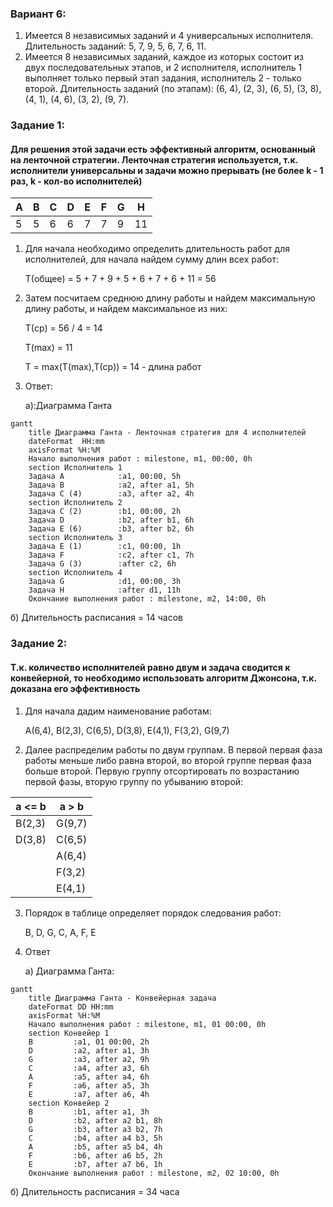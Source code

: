 ### Вариант 6:
1. Имеется 8 независимых заданий и 4 универсальных исполнителя. Длительность заданий: 5, 7, 9, 5, 6, 7, 6, 11.
2. Имеется 8 независимых заданий, каждое из которых состоит из двух последовательных этапов, и 2 исполнителя, исполнитель 1 выполняет только первый этап задания, исполнитель 2 - только второй. Длительность заданий (по этапам): (6, 4), (2, 3), (6, 5), (3, 8), (4, 1), (4, 6), (3, 2), (9, 7).

### Задание 1:

#### Для решения этой задачи есть эффективный алгоритм, основанный на ленточной стратегии. Ленточная стратегия используется, т.к. исполнители универсальны и задачи можно прерывать (не более k - 1 раз, k - кол-во исполнителей)
 
| A | B | C  | D | E | F | G | H  |
|---|---|----|---|---|---|---|----|
| 5 | 5 | 6  | 6 | 7 | 7 | 9 | 11 |


1. Для начала необходимо определить длительность работ для исполнителей, для начала найдем сумму длин всех работ:
   
    T(общее) = 5 + 7 + 9 + 5 + 6 + 7 + 6 + 11 = 56
2. Затем посчитаем среднюю длину работы и найдем максимальную длину работы, и найдем максимальное из них:
    
    T(ср) = 56 / 4 = 14

    T(max) = 11

   T = max(T(max),T(ср)) = 14 - длина работ

3. Ответ: 
   
   а):Диаграмма Ганта
```mermaid
gantt
    title Диаграмма Ганта - Ленточная стратегия для 4 исполнителей
    dateFormat  HH:mm    
    axisFormat %H:%M
    Начало выполнения работ : milestone, m1, 00:00, 0h
    section Исполнитель 1
    Задача A            :a1, 00:00, 5h
    Задача B            :a2, after a1, 5h
    Задача C (4)        :a3, after a2, 4h
    section Исполнитель 2
    Задача C (2)        :b1, 00:00, 2h
    Задача D            :b2, after b1, 6h
    Задача E (6)        :b3, after b2, 6h
    section Исполнитель 3
    Задача E (1)        :c1, 00:00, 1h
    Задача F            :c2, after c1, 7h
    Задача G (3)        :after c2, 6h
    section Исполнитель 4
    Задача G            :d1, 00:00, 3h
    Задача H            :after d1, 11h
    Окончание выполнения работ : milestone, m2, 14:00, 0h
```
   б) Длительность расписания = 14 часов
### Задание 2:
   
#### Т.к. количество исполнителей равно двум и задача сводится к конвейерной, то необходимо использовать алгоритм Джонсона, т.к. доказана его эффективность

1. Для начала дадим наименование работам:
    
    A(6,4), B(2,3), C(6,5), D(3,8), E(4,1), F(3,2), G(9,7)
2. Далее распределим работы по двум группам. В первой первая фаза работы меньше либо равна второй, во второй группе первая фаза больше второй. Первую группу отсортировать по возрастанию первой фазы, вторую группу по убыванию второй:
    
| a <= b  | a > b  |
|---------|--------|
| B(2,3)  | G(9,7) |
| D(3,8)  | C(6,5) |
|         | A(6,4) |
|         | F(3,2) |
|         | E(4,1) |

3. Порядок в таблице определяет порядок следования работ:
    
    B, D, G, C, A, F, E

4. Ответ

   а) Диаграмма Ганта:
```mermaid
gantt
    title Диаграмма Ганта - Конвейерная задача
    dateFormat DD HH:mm    
    axisFormat %H:%M
    Начало выполнения работ : milestone, m1, 01 00:00, 0h
    section Конвейер 1
    B         :a1, 01 00:00, 2h
    D         :a2, after a1, 3h
    G         :a3, after a2, 9h
    C         :a4, after a3, 6h
    A         :a5, after a4, 6h
    F         :a6, after a5, 3h
    E         :a7, after a6, 4h
    section Конвейер 2
    B         :b1, after a1, 3h
    D         :b2, after a2 b1, 8h
    G         :b3, after a3 b2, 7h
    C         :b4, after a4 b3, 5h
    A         :b5, after a5 b4, 4h
    F         :b6, after a6 b5, 2h
    E         :b7, after a7 b6, 1h
    Окончание выполнения работ : milestone, m2, 02 10:00, 0h
```
 б) Длительность расписания = 34 часа